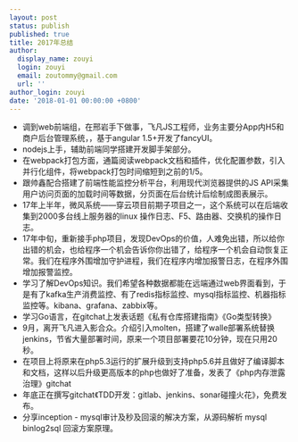 ```yaml
---
layout: post
status: publish
published: true
title: 2017年总结
author:
  display_name: zouyi
  login: zouyi
  email: zoutommy@gmail.com
  url: ''
author_login: zouyi
date: '2018-01-01 00:00:00 +0800'
---
```


 - 调到web前端组，在邢岩手下做事，飞凡JS工程师，业务主要分App内H5和商户后台管理系统，，基于angular 1.5+开发了fancyUI。
 - nodejs上手，辅助前端同学搭建开发脚手架部分。
 - 在webpack打包方面，通篇阅读webpack文档和插件，优化配置参数，引入并行化组件，将webpack打包时间缩短到之前的1/5。
 - 跟帅鑫配合搭建了前端性能监控分析平台，利用现代浏览器提供的JS API采集用户访问页面的加载时间等数据，分页面在后台统计后绘制成图表展示。
 - 17年上半年，微风系统——穿云项目前期子项目之一，这个系统可以在后端收集到2000多台线上服务器的linux 操作日志、F5、路由器、交换机的操作日志。
 - 17年中旬，重新接手php项目，发现DevOps的价值，人难免出错，所以给你出错的机会，也给程序一个机会告诉你你出错了，给程序一个机会自动恢复正常。我们在程序外围增加守护进程，我们在程序内增加报警日志，在程序外围增加报警监控。
 - 学习了解DevOps知识。我们希望各种数据都能在远端通过web界面看到，于是有了kafka生产消费监控、有了redis指标监控、mysql指标监控、机器指标监控等。kibana、grafana、zabbix等。
 - 学习Go语言，在gitchat上发表话题《私有仓库搭建指南》《Go类型转换》
 - 9月，离开飞凡进入影合众。介绍引入molten，搭建了walle部署系统替换jenkins，节省大量部署时间，原来一个项目部署要花10分钟，现在只用20秒。
 - 在项目上将原来在php5.3运行的扩展升级到支持php5.6并且做好了编译脚本和文档，这样以后升级更高版本的php也做好了准备，发表了《php内存泄露治理》gitchat
 - 年底正在撰写gitchat《TDD开发：gitlab、jenkins、sonar碰撞火花》，免费发布。
 - 分享inception - mysql审计及秒及回滚的解决方案，从源码解析 mysql binlog2sql 回滚方案原理。